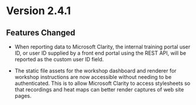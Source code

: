 Version 2.4.1
=============

Features Changed
----------------

* When reporting data to Microsoft Clarity, the internal training portal user
  ID, or user ID supplied by a front end portal using the REST API, will be
  reported as the custom user ID field.

* The static file assets for the workshop dashboard and renderer for workshop
  instructions are now accessible without needing to be authenticated. This is
  to allow Microsoft Clarity to access stylesheets so that recordings and heat
  maps can better render captures of web site pages.
